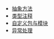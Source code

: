 - [抽象方法](_source/python/0abstract-method.md)
- [类型注释](_source/python/0type-hints.md)
- [自定义包与模块](_source/python/0package-n-module.md)
- [异常处理](_source/python/0exception.md)